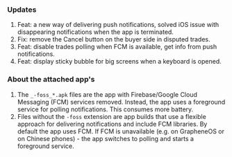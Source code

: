 ### Updates
1. Feat: a new way of delivering push notifications, solved iOS issue with disappearing notifications when the app is terminated.
2. Fix: remove the Cancel button on the buyer side in disputed trades.
3. Feat: disable trades polling when FCM is available, get info from push notifications.
4. Feat: display sticky bubble for big screens when a keyboard is opened.


### About the attached app's
1. The `_-foss_*.apk` files are the app with Firebase/Google Cloud Messaging (FCM) services removed. Instead, the app uses a foreground service for polling notifications. This consumes more battery.
4. Files without the `-foss` extension are app builds that use a flexible approach for delivering notifications and include FCM libraries. By default the app uses FCM. If FCM is unavailable (e.g. on GrapheneOS or on Chinese phones) - the app switches to polling and starts a foreground service.
